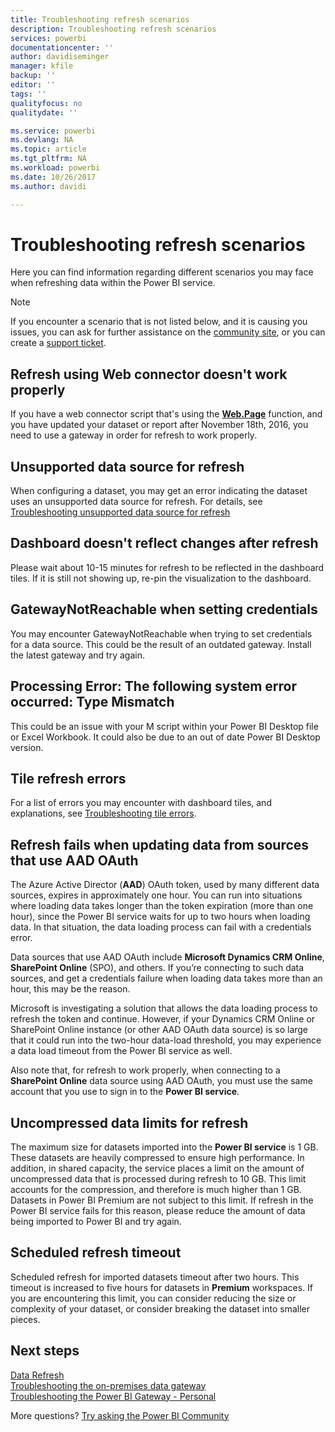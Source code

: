 ```yaml
---
title: Troubleshooting refresh scenarios
description: Troubleshooting refresh scenarios
services: powerbi
documentationcenter: ''
author: davidiseminger
manager: kfile
backup: ''
editor: ''
tags: ''
qualityfocus: no
qualitydate: ''

ms.service: powerbi
ms.devlang: NA
ms.topic: article
ms.tgt_pltfrm: NA
ms.workload: powerbi
ms.date: 10/26/2017
ms.author: davidi

---
```

# Troubleshooting refresh scenarios
Here you can find information regarding different scenarios you may face when refreshing data within the Power BI service.

> [!NOTE]
> If you encounter a scenario that is not listed below, and it is causing you issues, you can ask for further assistance on the [community site](http://community.powerbi.com/), or you can create a [support ticket](https://powerbi.microsoft.com/support/).
> 
> 

## Refresh using Web connector doesn't work properly
If you have a web connector script that's using the [**Web.Page**](https://msdn.microsoft.com/library/mt260924.aspx) function, and you have updated your dataset or report after  November 18th, 2016, you need to use a gateway in order for refresh to work properly.

## Unsupported data source for refresh
When configuring a dataset, you may get an error indicating the dataset uses an unsupported data source for refresh. For details, see
[Troubleshooting unsupported data source for refresh](service-admin-troubleshoot-unsupported-data-source-for-refresh.md)

## Dashboard doesn't reflect changes after refresh
Please wait about 10-15 minutes for refresh to be reflected in the dashboard tiles.  If it is still not showing up, re-pin the visualization to the dashboard.

## GatewayNotReachable when setting credentials
You may encounter GatewayNotReachable when trying to set credentials for a data source. This could be the result of an outdated gateway.  Install the latest gateway and try again.

## Processing Error: The following system error occurred: Type Mismatch
This could be an issue with your M script within your Power BI Desktop file or Excel Workbook.  It could also be due to an out of date Power BI Desktop version.

## Tile refresh errors
For a list of errors you may encounter with dashboard tiles, and explanations, see [Troubleshooting tile errors](refresh-troubleshooting-tile-errors.md).

## Refresh fails when updating data from sources that use AAD OAuth
The Azure Active Director (**AAD**) OAuth token, used by many different data sources, expires in approximately one hour. You can run into situations where loading data takes longer than the token expiration (more than one hour), since the Power BI service waits for up to two hours when loading data. In that situation, the data loading process can fail with a credentials error.

Data sources that use AAD OAuth include **Microsoft Dynamics CRM Online**, **SharePoint Online** (SPO), and others. If you’re connecting to such data sources, and get a credentials failure when loading data takes more than an hour, this may be the reason.

Microsoft is investigating a solution that allows the data loading process to refresh the token and continue. However, if your Dynamics CRM Online or SharePoint Online instance (or other AAD OAuth data source) is so large that it could run into the two-hour data-load threshold, you may experience a data load timeout from the Power BI service as well.

Also note that, for refresh to work properly, when connecting to a **SharePoint Online** data source using AAD OAuth, you must use the same account that you use to sign in to the **Power BI service**.

## Uncompressed data limits for refresh
The maximum size for datasets imported into the **Power BI service** is 1 GB. These datasets are heavily compressed to ensure high performance. In addition, in shared capacity, the service places a limit on the amount of uncompressed data that is processed during refresh to 10 GB. This limit accounts for the compression, and therefore is much higher than 1 GB. Datasets in Power BI Premium are not subject to this limit. If refresh in the Power BI service fails for this reason, please reduce the amount of data being imported to Power BI and try again.

## Scheduled refresh timeout
Scheduled refresh for imported datasets timeout after two hours. This timeout is increased to five hours for datasets in **Premium** workspaces. If you are encountering this limit, you can consider reducing the size or complexity of your dataset, or consider breaking the dataset into smaller pieces.

## Next steps
[Data Refresh](refresh-data.md)  
[Troubleshooting the on-premises data gateway](service-gateway-onprem-tshoot.md)  
[Troubleshooting the Power BI Gateway - Personal](service-admin-troubleshooting-power-bi-personal-gateway.md)  

More questions? [Try asking the Power BI Community](http://community.powerbi.com/)

